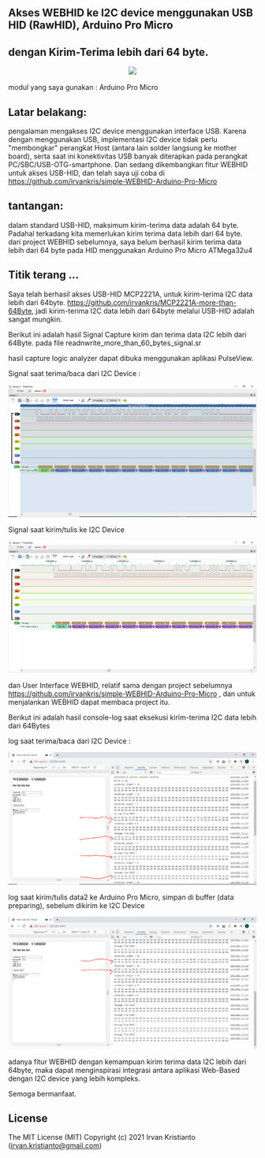 ## Akses WEBHID ke I2C device menggunakan USB HID (RawHID), Arduino Pro Micro
## dengan Kirim-Terima lebih dari 64 byte.

<p align="center">
  <img src="img/prototype.png">
</p>

modul yang saya gunakan : Arduino Pro Micro

## Latar belakang:
pengalaman mengakses I2C device menggunakan interface USB. Karena dengan menggunakan USB, 
implementasi I2C device tidak perlu "membongkar" perangkat Host (antara lain solder langsung ke mother board), 
serta saat ini konektivitas USB banyak diterapkan pada perangkat PC/SBC/USB-OTG-smartphone.
Dan sedang dikembangkan fitur WEBHID untuk akses USB-HID, dan telah saya uji coba di
https://github.com/irvankris/simple-WEBHID-Arduino-Pro-Micro

## tantangan:
dalam standard USB-HID, maksimum kirim-terima data adalah 64 byte. Padahal terkadang kita memerlukan kirim terima data lebih dari 64 byte.
dari project WEBHID sebelumnya, saya belum berhasil kirim terima data lebih dari 64 byte pada HID menggunakan Arduino Pro Micro ATMega32u4

## Titik terang ... 
Saya telah berhasil akses USB-HID MCP2221A, untuk kirim-terima I2C data lebih dari 64byte.
https://github.com/irvankris/MCP2221A-more-than-64Byte, jadi kirim-terima I2C data lebih dari 64byte melalui USB-HID adalah sangat mungkin.

Berikut ini adalah hasil Signal Capture kirim dan terima data I2C lebih dari 64Byte.
pada file readnwrite_more_than_60_bytes_signal.sr

hasil capture logic analyzer dapat dibuka menggunakan aplikasi PulseView.

Signal saat terima/baca dari I2C Device :

<p align="center">
  <img src="img/read_signal.PNG">
</p>

Signal saat kirim/tulis ke I2C Device

<p align="center">
  <img src="img/Write_signal.PNG">
</p>


dan User Interface WEBHID, relatif sama dengan project sebelumnya https://github.com/irvankris/simple-WEBHID-Arduino-Pro-Micro , dan untuk menjalankan WEBHID dapat membaca project itu.

Berikut ini adalah hasil console-log saat eksekusi kirim-terima I2C data lebih dari 64Bytes

log saat terima/baca dari I2C Device :
<p align="center">
  <img src="img/chunked_read.PNG">
</p>

log saat kirim/tulis data2 ke Arduino Pro Micro, simpan di buffer (data preparing), sebelum dikirim ke I2C Device
<p align="center">
  <img src="img/preparing_write_data.PNG">
</p>
 
adanya fitur WEBHID dengan kemampuan kirim terima data I2C lebih dari 64byte, maka dapat menginspirasi integrasi antara aplikasi Web-Based dengan I2C device yang lebih kompleks.

Semoga bermanfaat.

## License
The MIT License (MIT) Copyright (c) 2021 Irvan Kristianto (irvan.kristianto@gmail.com)

